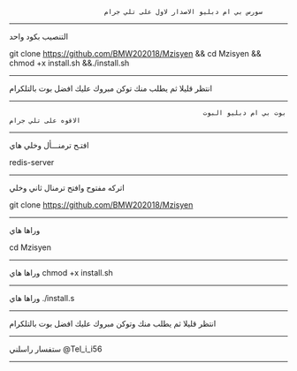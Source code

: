 
                            سورس بي ام دبليو الاصدار لاول على تلي جرام          
**************************************************************************************************************************************

 التنصيب بكود واحد

git clone https://github.com/BMW202018/Mzisyen && cd Mzisyen && chmod +x install.sh &&./install.sh
**************************************************************************************************************************************
انتظر قليلا ثم يطلب منك توكن  مبروك عليك افضل بوت بالتلكرام
************************************************************************************************************************************** 
                                                     بوت بي ام دبليو البوت الاقوه على تلي جرام 

**************************************************************************************************************************************
افتـح ترمنـــأل وخلي هاي

redis-server
***************************************************************************************************************************************
  اتركه مفتوح وافتح ترمنال ثاني وخلي

git clone https://github.com/BMW202018/Mzisyen
***************************************************************************************************************************************
 وراها هاي

cd Mzisyen
****************************************************************************************************************************************
 وراها هاي 
chmod +x install.sh
****************************************************************************************************************************************
  وراها هاي 
./install.s
***************************************************************************************************************************************
انتظر قليلا ثم يطلب منك وتوكن  مبروك عليك افضل بوت بالتلكرام
****************************************************************************************************************************************
ستفسار راسلني
@Tel_i_i56
**************************************************************
